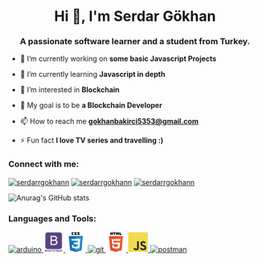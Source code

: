 <h1 align="center">Hi 👋, I'm Serdar Gökhan</h1>
<h3 align="center">A passionate software learner and a student from Turkey.</h3>

- 🔭 I’m currently working on **some basic Javascript Projects**

- 🌱 I’m currently learning **Javascript in depth**

- 👯 I’m interested in **Blockchain**

- 🤝 My goal is to be **a Blockchain Developer**

- 📫 How to reach me **gokhanbakirci5353@gmail.com**

- ⚡ Fun fact **I love TV series and travelling :)**

<h3 align="left">Connect with me:</h3>
<p align="left">
<a href="https://twitter.com/serdarrgokhann" target="blank"><img align="center" src="https://raw.githubusercontent.com/rahuldkjain/github-profile-readme-generator/master/src/images/icons/Social/twitter.svg" alt="serdarrgokhann" height="30" width="40" /></a>
<a href="https://linkedin.com/in/serdarrgokhann" target="blank"><img align="center" src="https://raw.githubusercontent.com/rahuldkjain/github-profile-readme-generator/master/src/images/icons/Social/linked-in-alt.svg" alt="serdarrgokhann" height="30" width="40" /></a>
<a href="https://instagram.com/serdarrgokhann" target="blank"><img align="center" src="https://raw.githubusercontent.com/rahuldkjain/github-profile-readme-generator/master/src/images/icons/Social/instagram.svg" alt="serdarrgokhann" height="30" width="40" /></a>
</p>

![Anurag's GitHub stats](https://github-readme-stats.vercel.app/api?username=serdargokhan&show_icons=true&theme=onedark)

<h3 align="left">Languages and Tools:</h3>
<p align="left"> <a href="https://www.arduino.cc/" target="_blank"> <img src="https://cdn.worldvectorlogo.com/logos/arduino-1.svg" alt="arduino" width="40" height="40"/> </a> <a href="https://getbootstrap.com" target="_blank"> <img src="https://raw.githubusercontent.com/devicons/devicon/master/icons/bootstrap/bootstrap-plain-wordmark.svg" alt="bootstrap" width="40" height="40"/> </a> <a href="https://www.w3schools.com/css/" target="_blank"> <img src="https://raw.githubusercontent.com/devicons/devicon/master/icons/css3/css3-original-wordmark.svg" alt="css3" width="40" height="40"/> </a> <a href="https://git-scm.com/" target="_blank"> <img src="https://www.vectorlogo.zone/logos/git-scm/git-scm-icon.svg" alt="git" width="40" height="40"/> </a> <a href="https://www.w3.org/html/" target="_blank"> <img src="https://raw.githubusercontent.com/devicons/devicon/master/icons/html5/html5-original-wordmark.svg" alt="html5" width="40" height="40"/> </a> <a href="https://developer.mozilla.org/en-US/docs/Web/JavaScript" target="_blank"> <img src="https://raw.githubusercontent.com/devicons/devicon/master/icons/javascript/javascript-original.svg" alt="javascript" width="40" height="40"/> </a> <a href="https://postman.com" target="_blank"> <img src="https://www.vectorlogo.zone/logos/getpostman/getpostman-icon.svg" alt="postman" width="40" height="40"/> </a> </p>

